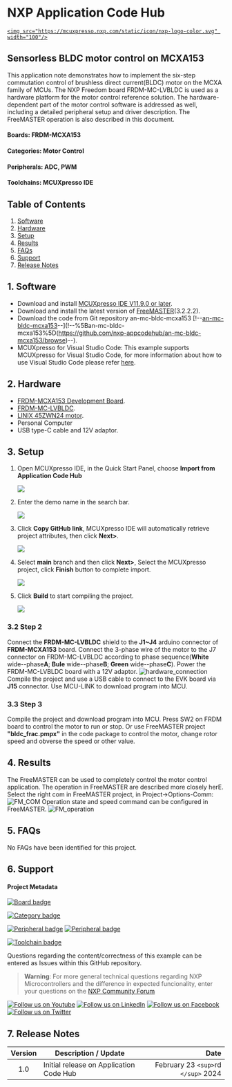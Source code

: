 # NXP Application Code Hub

[`<img src="https://mcuxpresso.nxp.com/static/icon/nxp-logo-color.svg" width="100"/>`](https://www.nxp.com)

## Sensorless BLDC motor control on MCXA153

This application note demonstrates how to implement the six-step commutation control of brushless direct current(BLDC) motor on the MCXA family of MCUs. The NXP Freedom board FRDM-MC-LVBLDC
is used as a hardware platform for the motor
control reference solution. The hardware-dependent part of the motor control
software is addressed as well, including a detailed peripheral setup and driver
description. The FreeMASTER operation is also described in this document.

#### Boards: FRDM-MCXA153

#### Categories: Motor Control

#### Peripherals: ADC, PWM

#### Toolchains: MCUXpresso IDE

## Table of Contents

1. [Software](#step1)
2. [Hardware](#step2)
3. [Setup](#step3)
4. [Results](#step4)
5. [FAQs](#step5)
6. [Support](#step6)
7. [Release Notes](#step7)

## 1. Software

- Download and install [MCUXpresso IDE V11.9.0 or later](https://www.nxp.com/design/design-center/software/development-software/mcuxpresso-software-and-tools-/mcuxpresso-integrated-development-environment-ide:MCUXpresso-IDE).
- Download and install the latest version of [FreeMASTER](https://www.nxp.com/design/software/development-software/freemaster-run-time-debugging-tool:FREEMASTER)(3.2.2.2).
- Download the code from Git repository an-mc-bldc-mcxa153 [!--[an-mc-bldc-mcxa153](https://github.com/nxp-appcodehub/an-mc-bldc-mcxa153/browse)--](!--%5Ban-mc-bldc-mcxa153%5D(https://github.com/nxp-appcodehub/an-mc-bldc-mcxa153/browse)--).
- MCUXpresso for Visual Studio Code: This example supports MCUXpresso for Visual Studio Code, for more information about how to use Visual Studio Code please refer [here](https://www.nxp.com/design/training/getting-started-with-mcuxpresso-for-visual-studio-code:TIP-GETTING-STARTED-WITH-MCUXPRESSO-FOR-VS-CODE).

## 2. Hardware

- [FRDM-MCXA153 Development Board](https://www.nxp.com/design/design-center/development-boards/general-purpose-mcus/frdm-development-board-for-mcx-a14x-a15x-mcus:FRDM-MCXA153).
- [FRDM-MC-LVBLDC](https://www.nxp.com/design/design-center/development-boards/general-purpose-mcus/nxp-freedom-development-platform-for-low-voltage-3-phase-bldc-motor-control:FRDM-MC-LVBLDC).
- [LINIX 45ZWN24 motor](https://www.nxp.com/design/development-boards/freedom-development-boards/mcu-boards/low-voltage-3-phase-motor-for-frdm-platform:FRDM-MC-LVMTR).
- Personal Computer
- USB type-C cable and 12V adaptor.

## 3. Setup

1. Open MCUXpresso IDE, in the Quick Start Panel, choose **Import from Application Code Hub**

   ![](image/import_project_1.png)
2. Enter the demo name in the search bar.

   ![](image/import_project_2.png)
3. Click **Copy GitHub link**, MCUXpresso IDE will automatically retrieve project attributes, then click **Next>**.

   ![](image/import_project_3.png)
4. Select **main** branch and then click **Next>**, Select the MCUXpresso project, click **Finish** button to complete import.

   ![](image/import_project_4.png)
5. Click **Build** to start compiling the project.

   ![](image/build_project.png)

### 3.2 Step 2

Connect the **FRDM-MC-LVBLDC** shield to the **J1~J4** arduino connector of **FRDM-MCXA153** board. Connect the 3-phase wire of the motor to the J7 connector on FRDM-MC-LVBLDC according to phase sequence(**White** wide--phase**A**; **Bule** wide--phase**B**; **Green** wide--phase**C**). Power the FRDM-MC-LVBLDC board with a 12V adaptor.
![hardware_connection](image/hardware_connection.png)
Compile the project and use a USB cable to connect to the EVK board via **J15** connector. Use MCU-LINK to download program into MCU.

### 3.3 Step 3

Compile the project and download program into MCU.  Press SW2 on FRDM board to control the motor to run or stop. Or use FreeMASTER project **"bldc_frac.pmpx"** in the code package to control the motor, change rotor speed and obverse the speed or other value.

## 4. Results

The FreeMASTER can be used to completely control the motor control application. The operation in FreeMASTER are described more closely herE.
Select the right com in FreeMASTER project, in Project->Options-Comm:
![FM_COM](image/FM_COM.png)
Operation state and speed command can be configured in FreeMASTER.
![FM_operation](image/FM_operation.png)

## 5. FAQs

No FAQs have been identified for this project.

## 6. Support

#### Project Metadata

<!----- Boards ----->

[![Board badge](https://img.shields.io/badge/Board-FRDM–MCXA153-blue)](https://github.com/search?q=org%3Anxp-appcodehub+FRDM-MCXA153+in%3Areadme&type=Repositories)

<!----- Categories ----->

[![Category badge](https://img.shields.io/badge/Category-MOTOR%20CONTROL-yellowgreen)](https://github.com/search?q=org%3Anxp-appcodehub+motor_control+in%3Areadme&type=Repositories)

<!----- Peripherals ----->

[![Peripheral badge](https://img.shields.io/badge/Peripheral-ADC-yellow)](https://github.com/search?q=org%3Anxp-appcodehub+adc+in%3Areadme&type=Repositories) [![Peripheral badge](https://img.shields.io/badge/Peripheral-PWM-yellow)](https://github.com/search?q=org%3Anxp-appcodehub+pwm+in%3Areadme&type=Repositories)

<!----- Toolchains ----->

[![Toolchain badge](https://img.shields.io/badge/Toolchain-MCUXPRESSO%20IDE-orange)](https://github.com/search?q=org%3Anxp-appcodehub+mcux+in%3Areadme&type=Repositories)

Questions regarding the content/correctness of this example can be entered as Issues within this GitHub repository.

> **Warning**: For more general technical questions regarding NXP Microcontrollers and the difference in expected funcionality, enter your questions on the [NXP Community Forum](https://community.nxp.com/)

[![Follow us on Youtube](https://img.shields.io/badge/Youtube-Follow%20us%20on%20Youtube-red.svg)](https://www.youtube.com/@NXP_Semiconductors)
[![Follow us on LinkedIn](https://img.shields.io/badge/LinkedIn-Follow%20us%20on%20LinkedIn-blue.svg)](https://www.linkedin.com/company/nxp-semiconductors)
[![Follow us on Facebook](https://img.shields.io/badge/Facebook-Follow%20us%20on%20Facebook-blue.svg)](https://www.facebook.com/nxpsemi/)
[![Follow us on Twitter](https://img.shields.io/badge/Twitter-Follow%20us%20on%20Twitter-white.svg)](https://twitter.com/NXP)

## 7. Release Notes

| Version | Description / Update                    |                                    Date |
| :-----: | --------------------------------------- | --------------------------------------: |
|   1.0   | Initial release on Application Code Hub | February 23 `<sup>`rd `</sup>` 2024 |
